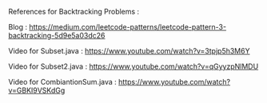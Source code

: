 References for Backtracking Problems :

Blog : https://medium.com/leetcode-patterns/leetcode-pattern-3-backtracking-5d9e5a03dc26

Video for Subset.java : https://www.youtube.com/watch?v=3tpjp5h3M6Y

Video for Subset2.java : https://www.youtube.com/watch?v=qGyyzpNlMDU

Video for CombiantionSum.java : https://www.youtube.com/watch?v=GBKI9VSKdGg
